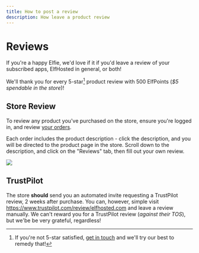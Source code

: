```yaml
---
title: How to post a review
description: How leave a product review
---
```


# Reviews

If you're a happy Elfie, we'd love if it if you'd leave a review of your subscribed apps, ElfHosted in general, or both!

We'll thank you for every 5-star[^1] product review with 500 ElfPoints (*$5 spendable in the store*)!

## Store Review

To review any product you've purchased on the store, ensure you're logged in, and review [your orders](https://store.elfhosted.com/my-account/orders/).

Each order includes the product description - click the description, and you will be directed to the product page in the store. Scroll down to the description, and click on the "Reviews" tab, then fill out your own review.

![](/images/how-to-review-product.png)

## TrustPilot

The store **should** send you an automated invite requesting a TrustPilot review, 2 weeks after purchase. You can, however, simple visit https://www.trustpilot.com/review/elfhosted.com and leave a review manually. We can't reward you for a TrustPilot review (*against their TOS*), but we'be be very grateful, regardless!

[^1]: If you're not 5-star satisfied, [get in touch](/get-help/) and we'll try our best to remedy that!